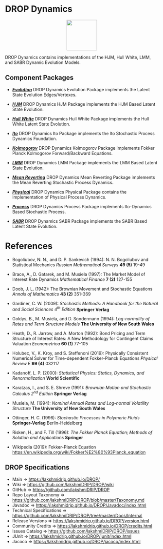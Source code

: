 # DROP Dynamics

<p align="center"><img src="https://github.com/lakshmiDRIP/DROP/blob/master/DRIP_Logo.gif?raw=true" width="100"></p>

DROP Dynamics contains implementations of the HJM, Hull White, LMM, and SABR Dynamic Evolution Models.


## Component Packages

 * [***Evolution***](https://github.com/lakshmiDRIP/DROP/tree/master/src/main/java/org/drip/dynamics/evolution)
DROP Dynamics Evolution Package implements the Latent State Evolution Edges/Vertexes.

 * [***HJM***](https://github.com/lakshmiDRIP/DROP/tree/master/src/main/java/org/drip/dynamics/hjm)
DROP Dynamics HJM Package implements the HJM Based Latent State Evolution.

 * [***Hull White***](https://github.com/lakshmiDRIP/DROP/tree/master/src/main/java/org/drip/dynamics/hullwhite)
DROP Dynamics Hull White Package implements the Hull White Latent State Evolution.

 * [***Ito***](https://github.com/lakshmiDRIP/DROP/tree/master/src/main/java/org/drip/dynamics/ito)
DROP Dynamics Ito Package implements the Ito Stochastic Process Dynamics Foundation.

 * [***Kolmogorov***](https://github.com/lakshmiDRIP/DROP/tree/master/src/main/java/org/drip/dynamics/kolmogorov)
DROP Dynamics Kolmogorov Package implements Fokker Planck Kolmogorov Forward/Backward Equations.

 * [***LMM***](https://github.com/lakshmiDRIP/DROP/tree/master/src/main/java/org/drip/dynamics/lmm)
DROP Dynamics LMM Package implements the LMM Based Latent State Evolution.

 * [***Mean Reverting***](https://github.com/lakshmiDRIP/DROP/tree/master/src/main/java/org/drip/dynamics/meanreverting)
DROP Dynamics Mean Reverting Package implements the Mean Reverting Stochastic Process Dynamics.

 * [***Physical***](https://github.com/lakshmiDRIP/DROP/tree/master/src/main/java/org/drip/dynamics/physical)
DROP Dynamics Physical Package contains the Implementation of Physical Process Dynamics.

 * [***Process***](https://github.com/lakshmiDRIP/DROP/tree/master/src/main/java/org/drip/dynamics/process)
DROP Dynamics Process Package implements Ito-Dynamics Based Stochastic Process.

 * [***SABR***](https://github.com/lakshmiDRIP/DROP/tree/master/src/main/java/org/drip/dynamics/sabr)
DROP Dynamics SABR Package implements the SABR Based Latent State Evolution.


# References

 * Bogoliubov, N. N., and D. P. Sankevich (1994): N. N. Bogoliubov and Statistical Mechanics <i>Russian Mathematical Surveys</i> <b>49 (5)</b> 19-49

 * Brace, A., D. Gatarek, and M. Musiela (1997): The Market Model of Interest Rate Dynamics <i>Mathematical Finance</i> <b>7 (2)</b> 127-155

 * Doob, J. L. (1942): The Brownian Movement and Stochastic Equations <i>Annals of Mathematics</i> <b>43 (2)</b> 351-369

 * Gardiner, C. W. (2009): <i>Stochastic Methods: A Handbook for the Natural and Social Sciences 4<sup>th</sup> Edition</i> <b>Springer Verlag</b>

 * Goldys, B., M. Musiela, and D. Sondermann (1994): <i>Log-normality of Rates and Term Structure Models</i> <b>The University of New South Wales</b>

 * Heath, D., R. Jarrow, and A. Morton (1992): Bond Pricing and Term Structure of Interest Rates: A New Methodology for Contingent Claims Valuation <i>Econometrica</i> <b>60 (1)</b> 77-105

 * Holubec, V., K. Kroy, and S. Steffenoni (2019): Physically Consistent Numerical Solver for Time-dependent Fokker-Planck Equations <i>Physical Review E</i> <b>99 (4)</b> 032117

 * Kadanoff, L. P. (2000): <i>Statistical Physics: Statics, Dynamics, and Renormalization</i> <b>World Scientific</b>

 * Karatzas, I., and S. E. Shreve (1991): <i>Brownian Motion and Stochastic Calculus 2<sup>nd</sup> Edition</i> <b>Springer Verlag</b>

 * Musiela, M. (1994): <i>Nominal Annual Rates and Log-normal Volatility Structure</i> <b>The University of New South Wales</b>

 * Ottinger, H. C. (1996): <i>Stochastic Processes in Polymeric Fluids</i> <b>Springer-Verlag</b> Berlin-Heidelberg

 * Risken, H., and F. Till (1996): <i>The Fokker Planck Equation; Methods of Solution and Applications</i> <b>Springer</b>

 * Wikipedia (2019): Fokker-Planck Equation https://en.wikipedia.org/wiki/Fokker%E2%80%93Planck_equation


## DROP Specifications

 * Main                     => https://lakshmidrip.github.io/DROP/
 * Wiki                     => https://github.com/lakshmiDRIP/DROP/wiki
 * GitHub                   => https://github.com/lakshmiDRIP/DROP
 * Repo Layout Taxonomy     => https://github.com/lakshmiDRIP/DROP/blob/master/Taxonomy.md
 * Javadoc                  => https://lakshmidrip.github.io/DROP/Javadoc/index.html
 * Technical Specifications => https://github.com/lakshmiDRIP/DROP/tree/master/Docs/Internal
 * Release Versions         => https://lakshmidrip.github.io/DROP/version.html
 * Community Credits        => https://lakshmidrip.github.io/DROP/credits.html
 * Issues Catalog           => https://github.com/lakshmiDRIP/DROP/issues
 * JUnit                    => https://lakshmidrip.github.io/DROP/junit/index.html
 * Jacoco                   => https://lakshmidrip.github.io/DROP/jacoco/index.html

